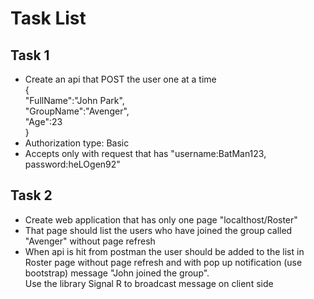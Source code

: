 # Task List

## Task 1

- Create an api that POST the user one at a time  
  {  
  "FullName":"John Park",  
  "GroupName":"Avenger",  
  "Age":23  
  }
- Authorization type: Basic  
- Accepts only with request that has "username:BatMan123, password:heLOgen92"  

## Task 2 
- Create web application that has only one page "localthost/Roster"  
- That page should list the users who have joined the group called "Avenger" without page refresh    
- When api is hit from postman the user should be added to the list in Roster page without page refresh  and with pop up notification (use bootstrap) message "John joined the group".  
  Use the library Signal R to broadcast message on client side 
